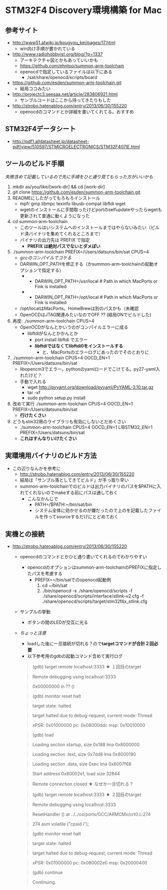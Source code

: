 # STM32F4 Discovery環境構築 for Mac

## 参考サイト

* http://www51.atwiki.jp/kougyou_kei/pages/17.html
   * win向け手順が書かれている
* http://www.radiohobbyist.org/blog/?p=1337
   * アーキテクチャ図とかもあっていいかも
   * https://github.com/ehntoo/summon-arm-toolchain
   * openocdで指定しているファイルは以下にある
      * <summon-installed>/sat/share/openocd/scripts/board
* https://github.com/esden/summon-arm-toolchain.git
   * 結局ココみたい
* http://projectc3.seesaa.net/article/283806921.html
   * サンプルコードはここから持ってきたりもした
* http://strobo.hatenablog.com/entry/2013/06/30/155220
   * openocdのコマンドとか詳細を書いてくれてる。おすすめ

## STM32F4データシート

* http://pdf1.alldatasheet.jp/datasheet-pdf/view/510597/STMICROELECTRONICS/STM32F407IE.html

## ツールのビルド手順

*失敗含めて記載しているので先に手順をひと通り見てもらった方がいいかも*

1. mkdir as/you/like/[work-dir] && cd [work-dir]
1. git clone https://github.com/esden/summon-arm-toolchain.git
1. READMEにしたがってもろもろインストール
   * mpfr gmp libmpc texinfo libusb-compat libftdi wget
   * wgetのインストールに手間取ったけどportのselfupdateやったらwgetも更新されて普通に動くようになった
1. cd summon-arm-toolchain
   * このツールはいシステムへのインストールまではやらないみたい（ビルド済バイナリを集めてくれるところまで）
   * バイナリの出力先は PREFIX で指定
      * **PREFIX は絶対パスでないとダメぽい**
1. ./summon-arm-toolchain PREFIX=/Users/datsuns/bin/sat CPUS=4
   * *gccのコンパイルでコケる*
   * DARWIN_OPT_PATHを修正する（かsummon-arm-toolchainの起動オプションで指定する）
      * - DARWIN_OPT_PATH=/usr/local	# Path in which MacPorts or Fink is installed
      * + DARWIN_OPT_PATH=/opt/local	# Path in which MacPorts or Fink is installed
   * /opt/localはMacPorts。HomeBrewは別のパスかも（未確認
   * OpenOCDはJTAG関連みたいなのでOFF ?? (結局ONでビルドした)
1. 再度: ./summon-arm-toolchain CPUS=4
   * OpenOCDがなんとかいうのがコンパイルエラーに成る
      * libftdiがなんとかかんとか
         * port install libftdi でエラー
         * **libftdiではなくてlibftdi0をインストールする**
            * と、MacPortsのエラーログにあったのでそのとおりに
1. ./summon-arm-toolchain CPUS=4 OOCD_EN=1 PREFIX=/Users/datsuns/bin/sat
   * libopencm3でエラー。pythonのyamlロードでこけてる。py27-yaml入れたけど？
   * 手動で入れる
      * wget http://pyyaml.org/download/pyyaml/PyYAML-3.10.tar.gz
      * tar -xf
      * sudo python setup.py install
1. 改めて実行 ./summon-arm-toolchain CPUS=4 OOCD_EN=1 PREFIX=/Users/datsuns/bin/sat
   * **行けたくさい**
1. どうもstm32用のライブラリも有効にしないとだめくさい
   * ./summon-arm-toolchain CPUS=4 OOCD_EN=1 LIBSTM32_EN=1 PREFIX=/Users/datsuns/bin/sat
   * **これはすんなりいけたくさい**

## 実環境用バイナリのビルド方法

* この辺りなんかを参考に
   * http://strobo.hatenablog.com/entry/2013/06/30/155220
   * 結局は「サンプル落としてきてビルド」が手っ取り早い
   * summon-arm-toolchainでのビルドは出力バイナリのパスを$PATHに入れてくれないのでmakeする前にパスは通しておく
      * こんなかんじで
         * PATH=/$PATH:~/bin/sat/bin
         * システム全体に効かせるのが嫌だったので上のを記載したファイルを作ってsourceするだけにとどめておく

## 実機との接続

* http://strobo.hatenablog.com/entry/2013/06/30/155220
   * openocdのコマンドとかひと通り書いてくれるのでわかりやすい
      * openocdのオプションはsummon-arm-toolchainのPREFIXに指定したパスを考慮する
         * PREFIX=~/bin/satでのopenocd起動例
            1. cd ~/bin/sat
            1. ./bin/openocd -s ./share/openocd/scripts -f ./share/openocd/scripts/interface/stlink-v2.cfg -f ./share/openocd/scripts/target/stm32f4x_stlink.cfg
   * サンプルの挙動
      * ボタンの間のLEDが交互に光る
   * *ちょっと注意*
      * loadした後に一旦接続が切れる？ので**targetコマンドが合計２回必要**
      * 以下参考用のgdbの起動コマンド含めて実行ログ

      > (gdb) target remote localhost:3333   ★ １回目のtarget

      > Remote debugging using localhost:3333

      > 0x00000000 in ?? ()

      > (gdb) monitor reset halt

      > target state: halted

      > target halted due to debug-request, current mode: Thread

      > xPSR: 0x01000000 pc: 0x08000ddc msp: 0x10010000

      > (gdb) load

      > Loading section startup, size 0x188 lma 0x8000000

      > Loading section .text, size 0x7dd8 lma 0x8000190

      > Loading section .data, size 0xec lma 0x8007f68

      > Start address 0x80002e1, load size 32844

      > Remote connection closed            ★ なぜか一旦切れる？

      > (gdb) target remote localhost:3333  ★ ２回目のtarget

      > Remote debugging using localhost:3333

      > ResetHandler () at ../../os/ports/GCC/ARMCMx/crt0.c:274

      > 274	  asm volatile ("cpsid   i");

      > (gdb) monitor reset halt

      > target state: halted

      > target halted due to debug-request, current mode: Thread

      > xPSR: 0x01000000 pc: 0x080002e0 msp: 0x20000400

      > (gdb) continue

      > Continuing.

